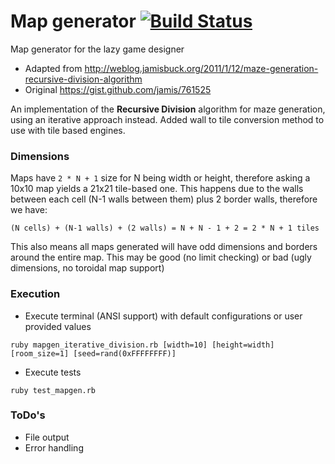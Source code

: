 # Map generator [![Build Status](https://travis-ci.org/Maumagnaguagno/Map_generator.png)](https://travis-ci.org/Maumagnaguagno/Map_generator)

Map generator for the lazy game designer

* Adapted from http://weblog.jamisbuck.org/2011/1/12/maze-generation-recursive-division-algorithm
* Original https://gist.github.com/jamis/761525

An implementation of the **Recursive Division** algorithm for maze generation, using an iterative approach instead.
Added wall to tile conversion method to use with tile based engines.

### Dimensions

Maps have ```2 * N + 1``` size for N being width or height, therefore asking a 10x10 map yields a 21x21 tile-based one.
This happens due to the walls between each cell (N-1 walls between them) plus 2 border walls, therefore we have:
```
(N cells) + (N-1 walls) + (2 walls) = N + N - 1 + 2 = 2 * N + 1 tiles
```

This also means all maps generated will have odd dimensions and borders around the entire map.
This may be good (no limit checking) or bad (ugly dimensions, no toroidal map support)

### Execution

- Execute terminal (ANSI support) with default configurations or user provided values
```
ruby mapgen_iterative_division.rb [width=10] [height=width] [room_size=1] [seed=rand(0xFFFFFFFF)]
```
- Execute tests
```
ruby test_mapgen.rb
```

### ToDo's

* File output
* Error handling

